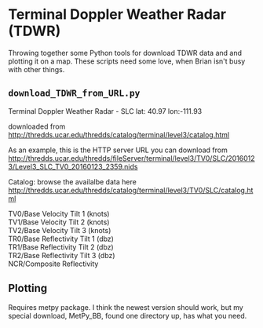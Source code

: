 # Terminal Doppler Weather Radar (TDWR)

Throwing together some Python tools for download TDWR data and and plotting it
on a map. These scripts need some love, when Brian isn't busy with other things.

## `download_TDWR_from_URL.py`
Terminal Doppler Weather Radar - SLC
 lat:  40.97
 lon:-111.93

downloaded from
http://thredds.ucar.edu/thredds/catalog/terminal/level3/catalog.html

As an example, this is the HTTP server URL you can download from
http://thredds.ucar.edu/thredds/fileServer/terminal/level3/TV0/SLC/20160123/Level3_SLC_TV0_20160123_2359.nids

Catalog: browse the availalbe data here
http://thredds.ucar.edu/thredds/catalog/terminal/level3/TV0/SLC/catalog.html


TV0/Base Velocity Tilt 1 (knots)  
TV1/Base Velocity Tilt 2 (knots)  
TV2/Base Velocity Tilt 3 (knots)  
TR0/Base Reflectivity Tilt 1 (dbz)  
TR1/Base Reflectivity Tilt 2 (dbz)  
TR2/Base Reflectivity Tilt 3 (dbz)  
NCR/Composite Reflectivity  

## Plotting
Requires metpy package. I think the newest version should work, but my special download, MetPy_BB, found one directory up, has what you need.